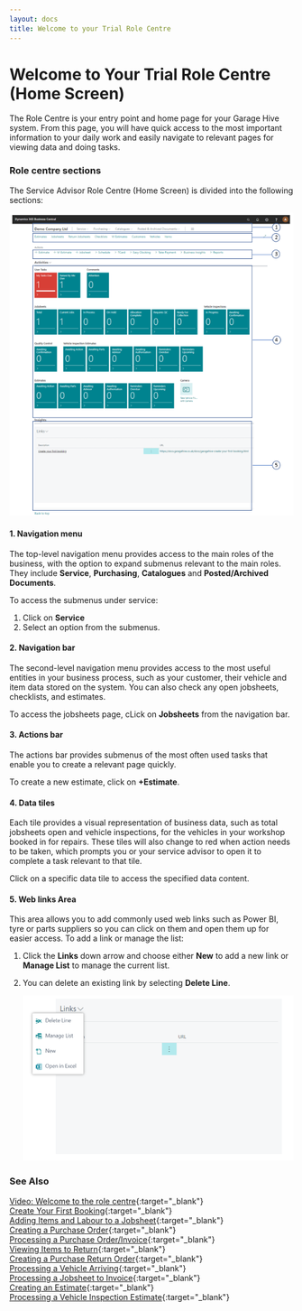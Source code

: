 ```yaml
---
layout: docs
title: Welcome to your Trial Role Centre 
---
```


# Welcome to Your Trial Role Centre (Home Screen)
The Role Centre is your entry point and home page for your Garage Hive system. From this page, you will have quick access to the most important information to your daily work and easily navigate to relevant pages for viewing data and doing tasks.

### Role centre sections

The Service Advisor Role Centre (Home Screen) is divided into the following sections:    

![](media/garagehive-trial-role-centre-edit.png)

#### 1. Navigation menu

The top-level navigation menu provides access to the main roles of the business, with the option to expand submenus relevant to the main roles. They include **Service**, **Purchasing**, **Catalogues** and **Posted/Archived Documents**.

To access the submenus under service:
1. Click on **Service**
2. Select an option from the submenus.

#### 2. Navigation bar

The second-level navigation menu provides access to the most useful entities in your business process, such as your customer, their vehicle and item data stored on the system. You can also check any open jobsheets, checklists, and estimates.

To access the jobsheets page, cLick on **Jobsheets** from the navigation bar.

#### 3. Actions bar

The actions bar provides submenus of the most often used tasks that enable you to create a relevant page quickly.

To create a new estimate, click on **+Estimate**.

#### 4. Data tiles

Each tile provides a visual representation of business data, such as total jobsheets open and vehicle inspections, for the vehicles in your workshop booked in for repairs. These tiles will also change to red when action needs to be taken, which prompts you or your service advisor to open it to complete a task relevant to that tile.

Click on a specific data tile to access the specified data content.

#### 5. Web links Area

This area allows you to add commonly used web links such as Power BI, tyre or parts suppliers so you can click on them and open them up for easier access. To add a link or manage the list:
1. Click the **Links** down arrow and choose either **New** to add a new link or **Manage List** to manage the current list.
2. You can delete an existing link by selecting **Delete Line**.

   ![](media/garagehive-trial-role-centre-manage-list.png)


### **See Also**

[Video: Welcome to the role centre](https://www.youtube.com/watch?v=R_mLcdbFWdo){:target="_blank"} \
[Create Your First Booking](garagehive-trial-creating-your-first-booking.html){:target="_blank"} \
[Adding Items and Labour to a Jobsheet](garagehive-trial-adding-items-and-labour-to-a-jobsheet.html){:target="_blank"} \
[Creating a Purchase Order](garagehive-trial-creating-a-purchase-order.html){:target="_blank"} \
[Processing a Purchase Order/Invoice](garagehive-trial-processing-a-purchase-order.html){:target="_blank"} \
[Viewing Items to Return](garagehive-trial-viewing-items-to-return.html){:target="_blank"} \
[Creating a Purchase Return Order](garagehive-trial-creating-a-purchase-return-order.html){:target="_blank"} \
[Processing a Vehicle Arriving](garagehive-trial-processing-a-vehicle-arriving.html){:target="_blank"} \
[Processing a Jobsheet to Invoice](garagehive-trial-processing-a-jobsheet-to-invoice.html){:target="_blank"} \
[Creating an Estimate](garagehive-trial-creating-an-estimate.html){:target="_blank"} \
[Processing a Vehicle Inspection Estimate](garagehive-trial-processing-a-vehicle-inspection-estimate.html){:target="_blank"}